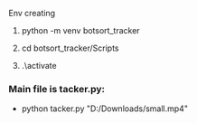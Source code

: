 Env creating 

1) python -m venv botsort_tracker

2) cd botsort_tracker/Scripts
3) .\activate





### Main file is tacker.py:
- python tacker.py "D:/Downloads/small.mp4"

